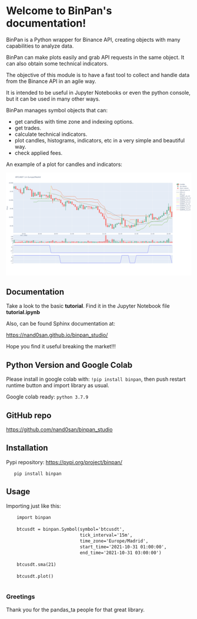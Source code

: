 Welcome to BinPan's documentation!
==================================

BinPan is a Python wrapper for Binance API, creating objects with many capabilities to analyze data.

BinPan can make plots easily and grab API requests in the same object. It can also obtain some technical indicators.

The objective of this module is to have a fast tool to collect and handle data from the Binance API
in an agile way.

It is intended to be useful in Jupyter Notebooks or even the python console, but it can be used in
many other ways.

BinPan manages symbol objects that can:

- get candles with time zone and indexing options.
- get trades.
- calculate technical indicators.
- plot candles, histograms, indicators, etc in a very simple and beautiful way.
- check applied fees.

An example of a plot for candles and indicators:

![](https://raw.githubusercontent.com/nand0san/binpan_studio/main/docs/images/candles.png)


Documentation
-------------
Take a look to the basic **tutorial**. Find it in the Jupyter Notebook file **tutorial.ipynb**

Also, can be found Sphinx documentation at: 

https://nand0san.github.io/binpan_studio/

Hope you find it useful breaking the market!!!

Python Version and Google Colab
-------------------------------

Please install in google colab with: `!pip install binpan`, then push restart runtime button and import library as usual.

Google colab ready: `python 3.7.9`

GitHub repo
-----------

https://github.com/nand0san/binpan_studio


Installation
------------
Pypi repository: https://pypi.org/project/binpan/

```
   pip install binpan
```

Usage
-----

Importing just like this:

```
    import binpan

    btcusdt = binpan.Symbol(symbol='btcusdt',
                            tick_interval='15m',
                            time_zone='Europe/Madrid',
                            start_time='2021-10-31 01:00:00',
                            end_time='2021-10-31 03:00:00')
                            
    btcusdt.sma(21)
    
    btcusdt.plot()
    
```

### Greetings

Thank you for the pandas_ta people for that great library.